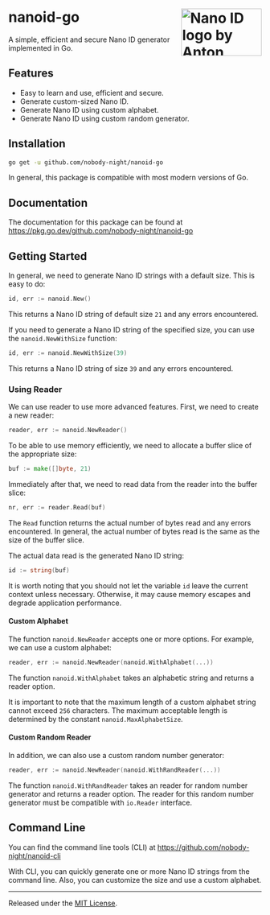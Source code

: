 # <img src="https://ai.github.io/nanoid/logo.svg" align="right" alt="Nano ID logo by Anton Lovchikov" width="160" height="94"> nanoid-go
A simple, efficient and secure Nano ID generator implemented in Go.

## Features
- Easy to learn and use, efficient and secure.
- Generate custom-sized Nano ID.
- Generate Nano ID using custom alphabet.
- Generate Nano ID using custom random generator.

## Installation
```bash
go get -u github.com/nobody-night/nanoid-go
```
In general, this package is compatible with most modern versions of Go.

## Documentation
The documentation for this package can be found at https://pkg.go.dev/github.com/nobody-night/nanoid-go

## Getting Started
In general, we need to generate Nano ID strings with a default size. This is easy to do:
```go
id, err := nanoid.New()
```
This returns a Nano ID string of default size `21` and any errors encountered.

If you need to generate a Nano ID string of the specified size, you can use the `nanoid.NewWithSize` function:
```go
id, err := nanoid.NewWithSize(39)
```
This returns a Nano ID string of size `39` and any errors encountered.

### Using Reader
We can use reader to use more advanced features. First, we need to create a new reader:
```go
reader, err := nanoid.NewReader()
```

To be able to use memory efficiently, we need to allocate a buffer slice of the appropriate size:
```go
buf := make([]byte, 21)
```

Immediately after that, we need to read data from the reader into the buffer slice:
```go
nr, err := reader.Read(buf)
```
The `Read` function returns the actual number of bytes read and any errors encountered. In general, the actual number of bytes read is the same as the size of the buffer slice.

The actual data read is the generated Nano ID string:
```go
id := string(buf)
```
It is worth noting that you should not let the variable `id` leave the current context unless necessary. Otherwise, it may cause memory escapes and degrade application performance.

#### Custom Alphabet
The function `nanoid.NewReader` accepts one or more options. For example, we can use a custom alphabet:
```go
reader, err := nanoid.NewReader(nanoid.WithAlphabet(...))
```
The function `nanoid.WithAlphabet` takes an alphabetic string and returns a reader option.

It is important to note that the maximum length of a custom alphabet string cannot exceed `256` characters. The maximum acceptable length is determined by the constant `nanoid.MaxAlphabetSize`.

#### Custom Random Reader
In addition, we can also use a custom random number generator:
```go
reader, err := nanoid.NewReader(nanoid.WithRandReader(...))
```
The function `nanoid.WithRandReader` takes an reader for random number generator and returns a reader option. The reader for this random number generator must be compatible with `io.Reader` interface.

## Command Line
You can find the command line tools (CLI) at https://github.com/nobody-night/nanoid-cli

With CLI, you can quickly generate one or more Nano ID strings from the command line. Also, you can customize the size and use a custom alphabet.

<hr>

Released under the [MIT License](LICENSE).
